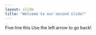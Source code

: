 ```yaml
---
layout: slide
title: "Welcome to our second slide!"
---
```

Five line this
Use the left arrow to go back!
